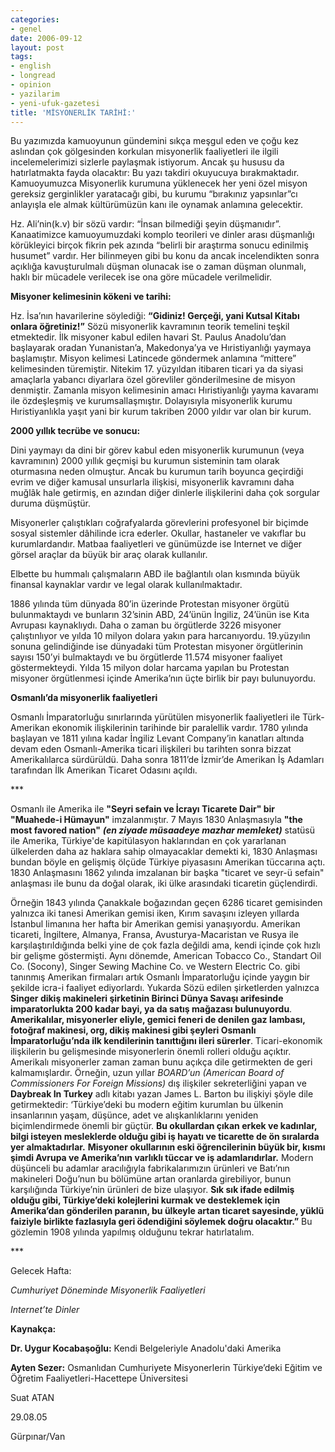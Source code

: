 ```yaml
---
categories:
- genel
date: 2006-09-12
layout: post
tags:
- english
- longread
- opinion
- yazilarim
- yeni-ufuk-gazetesi
title: 'MİSYONERLİK TARİHİ:'
---
```


Bu yazımızda kamuoyunun gündemini sıkça meşgul eden ve çoğu kez aslından çok gölgesinden korkulan misyonerlik faaliyetleri ile ilgili incelemelerimizi sizlerle paylaşmak istiyorum. Ancak şu hususu da hatırlatmakta fayda olacaktır: Bu yazı takdiri okuyucuya bırakmaktadır. Kamuoyumuzca Misyonerlik kurumuna yüklenecek her yeni özel misyon gereksiz gerginlikler yaratacağı gibi, bu kurumu “bırakınız yapsınlar”cı anlayışla ele almak kültürümüzün kanı ile oynamak anlamına gelecektir.

Hz. Ali’nin(k.v) bir sözü vardır: “İnsan bilmediği şeyin düşmanıdır”. Kanaatimizce kamuoyumuzdaki komplo teorileri ve dinler arası düşmanlığı körükleyici birçok fikrin pek azında “belirli bir araştırma sonucu edinilmiş husumet” vardır. Her bilinmeyen gibi bu konu da ancak incelendikten sonra açıklığa kavuşturulmalı düşman olunacak ise o zaman düşman olunmalı, haklı bir mücadele verilecek ise ona göre mücadele verilmelidir.

**Misyoner kelimesinin kökeni ve tarihi:**

Hz. İsa’nın havarilerine söylediği: **“Gidiniz! Gerçeği, yani Kutsal Kitabı onlara öğretiniz!”** Sözü misyonerlik kavramının teorik temelini teşkil etmektedir. İlk misyoner kabul edilen havari St. Paulus Anadolu’dan başlayarak oradan Yunanistan’a, Makedonya’ya ve Hıristiyanlığı yaymaya başlamıştır. Misyon kelimesi Latincede göndermek anlamına “mittere” kelimesinden türemiştir. Nitekim 17. yüzyıldan itibaren ticari ya da siyasi amaçlarla yabancı diyarlara özel görevliler gönderilmesine de misyon denmiştir. Zamanla misyon kelimesinin amacı Hıristiyanlığı yayma kavaramı ile özdeşleşmiş ve kurumsallaşmıştır. Dolayısıyla misyonerlik kurumu Hıristiyanlıkla yaşıt yani bir kurum takriben 2000 yıldır var olan bir kurum.

**2000 yıllık tecrübe ve sonucu:**

Dini yaymayı da dini bir görev kabul eden misyonerlik kurumunun (veya kavramının) 2000 yıllık geçmişi bu kurumun sisteminin tam olarak oturmasına neden olmuştur. Ancak bu kurumun tarih boyunca geçirdiği evrim ve diğer kamusal unsurlarla ilişkisi, misyonerlik kavramını daha muğlâk hale getirmiş, en azından diğer dinlerle ilişkilerini daha çok sorgular duruma düşmüştür.

Misyonerler çalıştıkları coğrafyalarda görevlerini profesyonel bir biçimde sosyal sistemler dâhilinde icra ederler. Okullar, hastaneler ve vakıflar bu kurumlardandır. Matbaa faaliyetleri ve günümüzde ise Internet ve diğer görsel araçlar da büyük bir araç olarak kullanılır.

Elbette bu hummalı çalışmaların ABD ile bağlantılı olan kısmında büyük finansal kaynaklar vardır ve legal olarak kullanılmaktadır.

1886 yılında tüm dünyada 80’in üzerinde Protestan misyoner örgütü bulunmaktaydı ve bunların 32’sinin ABD, 24’ünün İngiliz, 24’ünün ise Kıta Avrupası kaynaklıydı. Daha o zaman bu örgütlerde 3226 misyoner çalıştınlıyor ve yılda 10 milyon dolara yakın para harcanıyordu. 19.yüzyılın sonuna gelindiğinde ise dünyadaki tüm Protestan misyoner örgütlerinin sayısı 150’yi bulmaktaydı ve bu örgütlerde 11.574 misyoner faaliyet göstermekteydi. Yılda 15 milyon dolar harcama yapılan bu Protestan misyoner örgütlenmesi içinde Amerika’nın üçte birlik bir payı bulunuyordu.

**Osmanlı’da misyonerlik faaliyetleri**

Osmanlı İmparatorluğu sınırlarında yürütülen misyonerlik faaliyetleri ile Türk-Amerikan ekonomik ilişkilerinin tarihinde bir paralellik vardır. 1780 yılında başlayan ve 1811 yılına kadar İngiliz Levant Company’in kanatları altında devam eden Osmanlı-Amerika ticari ilişkileri bu tarihten sonra bizzat Amerikalılarca sürdürüldü. Daha sonra 1811’de İzmir’de Amerikan İş Adamları tarafından İlk Amerikan Ticaret Odasını açıldı.

\*\*\*

Osmanlı ile Amerika ile **"Seyri sefain ve İcrayı Ticarete Dair" bir "Muahede-i Hümayun"** imzalanmıştır. 7 Mayıs 1830 Anlaşmasıyla **"the most favored nation"** **_(en ziyade müsaadeye mazhar memleket)_** statüsü ile Amerika, Türkiye'de kapitülasyon haklarından en çok yararlanan ülkelerden daha az haklara sahip olmayacaklar demekti ki, 1830 Anlaşması bundan böyle en gelişmiş ölçüde Türkiye piyasasını Amerikan tüccarına açtı. 1830 Anlaşmasını 1862 yılında imzalanan bir başka "ticaret ve seyr-ü sefain" anlaşması ile bunu da doğal olarak, iki ülke arasındaki ticaretin güçlendirdi.

Örneğin 1843 yılında Çanakkale boğazından geçen 6286 ticaret gemisinden yalnızca iki tanesi Amerikan gemisi iken, Kırım savaşını izleyen yıllarda İstanbul limanına her hafta bir Amerikan gemisi yanaşıyordu. Amerikan ticareti, İngiltere, Almanya, Fransa, Avusturya-Macaristan ve Rusya ile karşılaştırıldığında belki yine de çok fazla değildi ama, kendi içinde çok hızlı bir gelişme göstermişti. Aynı dönemde, American Tobacco Co., Standart Oil Co. (Socony), Singer Sewing Machine Co. ve Western Electric Co. gibi tanınmış Amerikan firmaları artık Osmanlı İmparatorluğu içinde yaygın bir şekilde icra-i faaliyet ediyorlardı. Yukarda Sözü edilen şirketlerden yalnızca **Singer dikiş makineleri şirketinin Birinci Dünya Savaşı arifesinde imparatorlukta 200 kadar bayi, ya da satış mağazası bulunuyordu**. **Amerikalılar, misyonerler eliyle, gemici feneri de denilen gaz lambası, fotoğraf makinesi, org, dikiş makinesi gibi şeyleri Osmanlı İmparatorluğu’nda ilk kendilerinin tanıttığını ileri sürerler**. Ticari-ekonomik ilişkilerin bu gelişmesinde misyonerlerin önemli rolleri olduğu açıktır. Amerikalı misyonerler zaman zaman bunu açıkça dile getirmekten de geri kalmamışlardır. Örneğin, uzun yıllar _BOARD’un (American Board of Commissioners For Foreign Missions)_ dış ilişkiler sekreterliğini yapan ve **Daybreak In Turkey** adlı kitabı yazan James L. Barton bu ilişkiyi şöyle dile getirmektedir: ‘Türkiye’deki bu modern eğitim kurumlan bu ülkenin insanlarının yaşam, düşünce, adet ve alışkanlıklarını yeniden biçimlendirmede önemli bir güçtür. **Bu okullardan çıkan erkek ve kadınlar, bilgi isteyen mesleklerde olduğu gibi iş hayatı ve ticarette de ön sıralarda yer almaktadırlar.** **Misyoner okullarının eski öğrencilerinin büyük bir, kısmı şimdi Avrupa ve Amerika’nın varlıklı tüccar ve iş adamlarıdırlar.** Modern düşünceli bu adamlar aracılığıyla fabrikalarımızın ürünleri ve Batı’nın makineleri Doğu’nun bu bölümüne artan oranlarda girebiliyor, bunun karşılığında Türkiye’nin ürünleri de bize ulaşıyor. **Sık sık ifade edilmiş olduğu gibi, Türkiye’deki kolejlerini kurmak ve desteklemek için Amerika’dan gönderilen paranın, bu ülkeyle artan ticaret sayesinde, yüklü faiziyle birlikte fazlasıyla geri ödendiğini söylemek doğru olacaktır.”** Bu gözlemin 1908 yılında yapılmış olduğunu tekrar hatırlatalım.

\*\*\*

Gelecek Hafta:

_Cumhuriyet Döneminde Misyonerlik Faaliyetleri_

_Internet’te Dinler_

**Kaynakça:**

**Dr. Uygur Kocabaşoğlu:** Kendi Belgeleriyle Anadolu'daki Amerika

**Ayten Sezer:** Osmanlıdan Cumhuriyete Misyonerlerin Türkiye’deki Eğitim ve Öğretim Faaliyetleri-Hacettepe Üniversitesi

Suat ATAN

29.08.05

Gürpınar/Van
